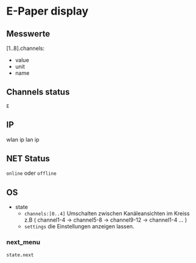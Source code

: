 # E-Paper display

## Messwerte

[1..8].channels:
 - value
 - unit
 - name

## Channels status

`E`

## IP

wlan ip lan ip

## NET Status 

`online` oder `offline`


## OS 

- state
  - `channels:[0..4]` Umschalten zwischen Kanäleansichten im Kreiss z.B ( channel1-4 -> channel5-8 -> channel9-12 -> channel1-4 ... )
  - `settings` die Einstellungen anzeigen lassen.

### next_menu

`state.next`
